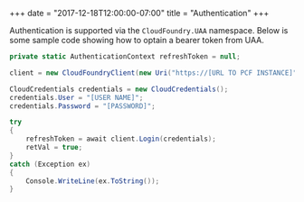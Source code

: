 +++
date = "2017-12-18T12:00:00-07:00"
title = "Authentication"
+++

Authentication is supported via the `CloudFoundry.UAA` namespace. Below is some sample code showing how to optain a bearer token from UAA.

```c#
private static AuthenticationContext refreshToken = null;

client = new CloudFoundryClient(new Uri("https://[URL TO PCF INSTANCE]"), new System.Threading.CancellationToken());

CloudCredentials credentials = new CloudCredentials();
credentials.User = "[USER NAME]";
credentials.Password = "[PASSWORD]";

try
{
    refreshToken = await client.Login(credentials);
    retVal = true;
}
catch (Exception ex)
{
    Console.WriteLine(ex.ToString());
}
```
